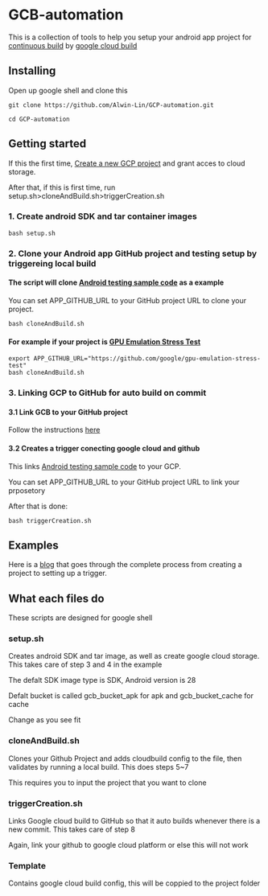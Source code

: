 # GCB-automation
This is a collection of tools to help you setup your android app project for  <a href="https://en.wikipedia.org/wiki/Continuous_integration">continuous build</a> by <a href="https://cloud.google.com/cloud-build/">google cloud build </a>

## Installing
Open up google shell and clone this
```
git clone https://github.com/Alwin-Lin/GCP-automation.git
```
```
cd GCP-automation
```

## Getting started

If this the first time, <a href="https://cloud.google.com/resource-manager/docs/creating-managing-projects">Create a new GCP project</a> and grant acces to cloud storage. 

After that, if this is first time, run setup.sh>cloneAndBuild.sh>triggerCreation.sh

### 1. Create android SDK and tar container images
```
bash setup.sh
```
### 2. Clone your Android app GitHub project and testing setup by triggereing local build
#### The script will clone <a href="https://github.com/googlecodelabs/android-testing.git">Android testing sample code</a> as a example
You can set APP_GITHUB_URL to your GitHub project URL to clone your project.
```
bash cloneAndBuild.sh
```
#### For example if your project is <a href="https://github.com/google/gpu-emulation-stress-test">GPU Emulation Stress Test</a> 
```
export APP_GITHUB_URL="https://github.com/google/gpu-emulation-stress-test"
bash cloneAndBuild.sh
```
### 3. Linking GCP to GitHub for auto build on commit

#### 3.1 Link GCB to your GitHub project
Follow the instructions <a href="https://cloud.google.com/cloud-build/docs/running-builds/create-manage-triggers"> here</a>
#### 3.2 Creates a trigger conecting google cloud and github
This links <a href="https://github.com/googlecodelabs/android-testing.git">Android testing sample code</a> to your GCP.

You can set APP_GITHUB_URL to your GitHub project URL to link your prposetory

After that is done:
```
bash triggerCreation.sh
```

## Examples
Here is a <a href="https://medium.com/@alwin001/continuous-integration-283852c71c02">blog</a> that goes through the complete process from creating a project to setting up a trigger.


## What each files do 
These scripts are designed for google shell
### setup.sh
Creates android SDK and tar image, as well as create google cloud storage. This takes care of step 3 and 4 in the example

The defalt SDK image type is SDK, Android version is 28

Defalt bucket is called gcb_bucket_apk for apk and gcb_bucket_cache for cache

Change as you see fit


### cloneAndBuild.sh
Clones your Github Project and adds cloudbuild config to the file, then validates by running a local build. This does steps 5~7

This requires you to input the project that you want to clone

### triggerCreation.sh
Links Google cloud build to GitHub so that it auto builds whenever there is a new commit. This takes care of step 8

Again, link your github to google cloud platform or else this will not work

### Template
Contains google cloud build config, this will be coppied to the project folder
